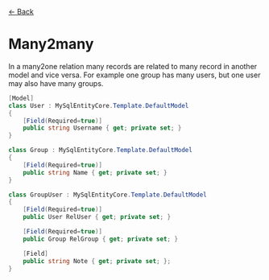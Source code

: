 [<- Back](../README.md)

# Many2many
In a many2one relation many records are related to many record in another model and vice versa.
For example one group has many users, but one user may also have many groups.

```csharp
[Model]
class User : MySqlEntityCore.Template.DefaultModel
{
    [Field(Required=true)]
    public string Username { get; private set; }
}

class Group : MySqlEntityCore.Template.DefaultModel
{
    [Field(Required=true)]
    public string Name { get; private set; }
}

class GroupUser : MySqlEntityCore.Template.DefaultModel
{
    [Field(Required=true)]
    public User RelUser { get; private set; }

    [Field(Required=true)]
    public Group RelGroup { get; private set; }

    [Field]
    public string Note { get; private set; };
}
```
